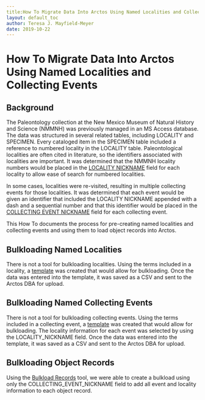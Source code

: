 ```yaml
---
title:How To Migrate Data Into Arctos Using Named Localities and Collecting Events
layout: default_toc
author: Teresa J. Mayfield-Meyer
date: 2019-10-22
---
```

# How To Migrate Data Into Arctos Using Named Localities and Collecting Events

## Background

The Paleontology collection at the New Mexico Museum of Natural History and Science (NMMNH) was previously managed in an MS Access database. The data was structured in several related tables, including LOCALITY and SPECIMEN. Every cataloged item in the SPECIMEN table included a reference to numbered locality in the LOCALITY table. Paleontological localities are often cited in literature, so the identifiers associated with localities are important. It was determined that the NMMNH locality numbers would be placed in the [LOCALITY NICKNAME](http://handbook.arctosdb.org/documentation/locality.html#locality-nickname) field for each locality to allow ease of search for numbered localities.

In some cases, localities were re-visited, resulting in multiple collecting events for those localities. It was determined that each event would be given an identifier that included the LOCALITY NICKNAME appended with a dash and a sequential number and that this identifier would be placed in the [COLLECTING EVENT NICKNAME](https://handbook.arctosdb.org/documentation/collecting-event.html#event-nickname) field for each collecting event.

This How To documents the process for pre-creating named localities and collecting events and using them to load object records into Arctos.

## Bulkloading Named Localities

There is not a tool for bulkloading localities. Using the terms included in a locality, a [template](https://github.com/ArctosDB/data-migration/blob/master/Templates/LOCALITY_BULKLOAD.csv) was created that would allow for bulkloading. Once the data was entered into the template, it was saved as a CSV and sent to the Arctos DBA for upload.

## Bulkloading Named Collecting Events

There is not a tool for bulkloading collecting events. Using the terms included in a collecting event, a [template](https://github.com/ArctosDB/data-migration/blob/master/Templates/COLL_EVENT_BULKLOAD.csv) was created that would allow for bulkloading. The locality information for each event was selected by using the LOCALITY_NICKNAME field. Once the data was entered into the template, it was saved as a CSV and sent to the Arctos DBA for upload.

## Bulkloading Object Records

Using the [Bulkload Records](https://arctos.database.museum/Bulkloader/BulkloadSpecimens.cfm) tool, we were able to create a bulkload using only the COLLECTING_EVENT_NICKNAME field to add all event and locality information to each object record.